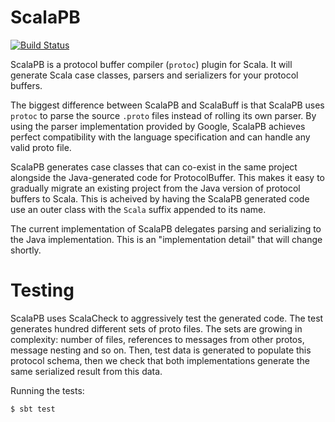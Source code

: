 ScalaPB
=======

[![Build Status](https://travis-ci.org/trueaccord/ScalaPB.svg?branch=master)](https://travis-ci.org/trueaccord/ScalaPB)

ScalaPB is a protocol buffer compiler (`protoc`) plugin for Scala. It will generate Scala case classes,
parsers and serializers for your protocol buffers.

The biggest difference between ScalaPB and ScalaBuff is that ScalaPB uses `protoc` to parse the source
`.proto` files instead of rolling its own parser. By using the parser implementation provided by Google,
ScalaPB achieves perfect compatibility with the language specification and can handle any valid proto
file.

ScalaPB generates case classes that can co-exist in the same project alongside the Java-generated code
for ProtocolBuffer. This makes it easy to gradually migrate an existing project from the Java version
of protocol buffers to Scala. This is acheived by having the ScalaPB generated code use an outer class
with the `Scala` suffix appended to its name.

The current implementation of ScalaPB delegates parsing and serializing to the Java implementation.
This is an "implementation detail" that will change shortly.

Testing
=======

ScalaPB uses ScalaCheck to aggressively test the generated code. The test generates hundred different sets of
proto files. The sets are growing in complexity: number of files, references to messages from other protos,
message nesting and so on. Then, test data is generated to populate this protocol schema, then we check
that both implementations generate the same serialized result from this data.

Running the tests:

    $ sbt test
